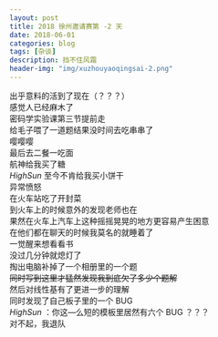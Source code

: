 ```yaml
---
layout: post
title: 2018 徐州邀请赛第 -2 天
date: 2018-06-01
categories: blog
tags: [杂谈]
description: 挡不住风霜
header-img: "img/xuzhouyaoqingsai-2.png"
---
```


出乎意料的活到了现在（？？？）<br>
感觉人已经麻木了<br>
密码学实验课第三节提前走<br>
给毛子喂了一道题结果没时间去吃串串了<br>
嘤嘤嘤<br>
最后去二餐一吃面<br>
航神给我买了糖<br>
_HighSun_ 至今不肯给我买小饼干<br>
异常愤怒<br>
在火车站吃了开封菜<br>
到火车上的时候意外的发现老师也在<br>
果然在火车上汽车上这种摇摇晃晃的地方更容易产生困意<br>
在他们都在聊天的时候我莫名的就睡着了<br>
一觉醒来想看看书<br>
没过几分钟就熄灯了<br>
掏出电脑补掉了一个相册里的一个题<br>
~~同时写到这里才猛然发现我到底欠了多少个题解~~<br>
然后对线性基有了更进一步的理解<br>
同时发现了自己板子里的一个 BUG <br>
_HighSun_ ：你这—么短的模板里居然有六个 BUG ？？？<br>
对不起，我退队<br>


